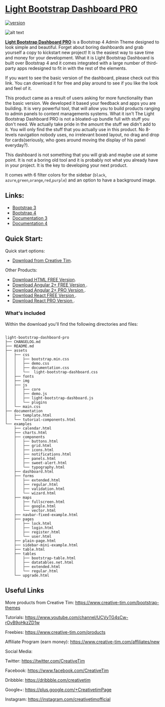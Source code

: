 # [Light Bootstrap Dashboard PRO](http://demos.creative-tim.com/light-bootstrap-dashboard-pro/examples/dashboard.html)
[![version][version-badge]][CHANGELOG]

![alt text](https://s3.amazonaws.com/creativetim_bucket/products/34/original/opt_lbd_pro_thumbnail.jpg)

**[Light Bootstrap Dashboard PRO](http://demos.creative-tim.com/light-bootstrap-dashboard-pro/examples/dashboard.html)** is a Bootstrap 4 Admin Theme designed to look simple and beautiful. Forget about boring dashboards and grab yourself a copy to kickstart new project! It is the easiest way to save time and money for your development.
What it is
Light Bootstrap Dashboard is built over Bootstrap 4 and it comes integrated with a large number of third-party apps redesigned to fit in with the rest of the elements.

If you want to see the basic version of the dashboard, please check out this link. You can download it for free and play around to see if you like the look and feel of it.

This product came as a result of users asking for more functionality than the basic version. We developed it based your feedback and apps you are building. It is very powerful tool, that will allow you to build products ranging to admin panels to content managements systems.
What it isn't
The Light Bootstrap Dashboard PRO is not a bloated-up bundle full with stuff you don't need. We actually take pride in the amount the stuff we didn't add to it. You will only find the stuff that you actually use in this product. No 8-levels navigation nobody uses, no irrelevant boxed layout, no drag and drop for cards(seriously, who goes around moving the display of his panel everyday?).

This dashboard is not something that you will grab and maybe use at some point. It is not a boring old tool and it is probably not what you already have in your project. It is the key to developing your next product.


It comes with 6 filter colors for the sidebar (`black`, `azure`,`green`,`orange`,`red`,`purple`) and an option to have a background image.

## Links:

+ [Bootstrap 3](http://demos.creative-tim.com/bs3/light-bootstrap-dashboard-pro/examples/dashboard.html)
+ [Bootstrap 4](http://demos.creative-tim.com/light-bootstrap-dashboard-pro/examples/dashboard.html)
+ [Documentation 3](https://demos.creative-tim.com/bs3/light-bootstrap-dashboard-pro/documentation/tutorial-components.html)
+ [Documentation 4](https://demos.creative-tim.com/light-bootstrap-dashboard-pro/documentation/tutorial-components.html)

## Quick Start:

Quick start options:

+ [Download from Creative Tim](https://www.creative-tim.com/product/light-bootstrap-dashboard-pro).

Other Products:

+ [Download HTML FREE Version](https://www.creative-tim.com/product/light-bootstrap-dashboard).
+ [Download Angular 2+ FREE Version ](https://www.creative-tim.com/product/light-bootstrap-dashboard-angular2).
+ [Download Angular 2+ PRO Version ](https://www.creative-tim.com/product/light-bootstrap-dashboard-pro-angular2).
+ [Download React FREE Version ](https://www.creative-tim.com/product/light-bootstrap-dashboard-react).
+ [Download React PRO Version ](https://www.creative-tim.com/product/light-bootstrap-dashboard-pro-react).

### What's included

Within the download you'll find the following directories and files:
```

light-bootstrap-dashboard-pro
├── CHANGELOG.md
├── README.md
├── assets
│   ├── css
│   │   ├── bootstrap.min.css
│   │   ├── demo.css
│   │   ├── documentation.css
│   │   └──  light-bootstrap-dashboard.css
│   ├── fonts
│   ├── img
│   ├── js
│   │   ├── core
│   │   ├── demo.js
│   │   ├── light-bootstrap-dashboard.js
│   │   └── plugins
│   └── main.css
├── documentation
│   ├── template.html
│   └── tutorial-components.html
└── examples
    ├── calendar.html
    ├── charts.html
    ├── components
    │   ├── buttons.html
    │   ├── grid.html
    │   ├── icons.html
    │   ├── notifications.html
    │   ├── panels.html
    │   ├── sweet-alert.html
    │   └── typography.html
    ├── dashboard.html
    ├── forms
    │   ├── extended.html
    │   ├── regular.html
    │   ├── validation.html
    │   └── wizard.html
    ├── maps
    │   ├── fullscreen.html
    │   ├── google.html
    │   └── vector.html
    ├── navbar-fixed-example.html
    ├── pages
    │   ├── lock.html
    │   ├── login.html
    │   ├── register.html
    │   └── user.html
    ├── plain-page.html
    ├── sidebar-mini-example.html
    ├── table.html
    ├── tables
    │   ├── bootstrap-table.html
    │   ├── datatables.net.html
    │   ├── extended.html
    │   └── regular.html
    └── upgrade.html

```
## Useful Links

More products from Creative Tim: <https://www.creative-tim.com/bootstrap-themes>

Tutorials: <https://www.youtube.com/channel/UCVyTG4sCw-rOvB9oHkzZD1w>

Freebies: <https://www.creative-tim.com/products>

Affiliate Program (earn money): <https://www.creative-tim.com/affiliates/new>

Social Media:

Twitter: <https://twitter.com/CreativeTim>

Facebook: <https://www.facebook.com/CreativeTim>

Dribbble: <https://dribbble.com/creativetim>

Google+: <https://plus.google.com/+CreativetimPage>

Instagram: <https://instagram.com/creativetimofficial>

[CHANGELOG]: ./CHANGELOG.md
[version-badge]: https://img.shields.io/badge/version-2.0.0-blue.svg
